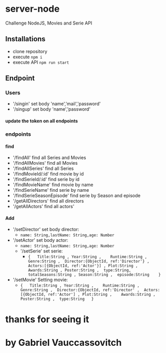 # server-node
 Challenge NodeJS, Movies and Serie API
 ## Installations
 - clone repository 
 - execute `npm i`
 - execute API `npm run start`
## Endpoint
### Users
 - '/singin'  set body 'name','mail','password' 
 - '/singup' set body  'name','password' 
 ####  update the token on all endpoints
 ### endpoints 
 #### find
 - '/findAll'  find all Series and Movies
 - '/findAllMovies' find all Movies
 - '/findAllSeries' find all Series
 - '/findMovieId/:id' find movie by id
 - '/findSerieId/:id'  find serie by id
 - '/findMovieName' find movie by name
 -  '/findSerieName' find serie by name
 - '/findSerieSeasonEpisode' find serie by Season and episode
 - '/getAllDirectors' find all directors
 - '/getAllActors' find all actors'
 #### Add
 
 - '/setDirector' set body director:
	 - `name: String,lastName: String,age: Number`
 - '/setActor' set body actor:
	 -  `name: String,lastName: String,age: Number`
	 - '/setSerie' set serie:
		 -  `{   Title:String , Year:String ,    Runtime:String ,    Genre:String ,  Director:{ObjectId, ref:'Director'} ,  Actors:[{ObjectId, ref:'Actor'}] , Plot:String ,    Awards:String , Poster:String ,  type:String,  totalSeasons:String , Season:String ,  episode:String	} `
-   '/setMovie' Setting movie:
	- `{   Title:String , Year:String ,    Runtime:String ,    Genre:String ,  Director:{ObjectId, ref:'Director' ,  Actors:[{ObjectId, ref:'Actor'] , Plot:String ,    Awards:String , Poster:String ,  type:String   }`

# thanks for seeing it
# by Gabriel Vauccassovitch
